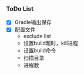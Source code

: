 ### ToDo List
- [x] Gradle输出保存
- [x] 配置文件
    - exclude list
    - 设置build超时，kill进程
    - 设置build命令
    - 扫描目录
    - 进程数